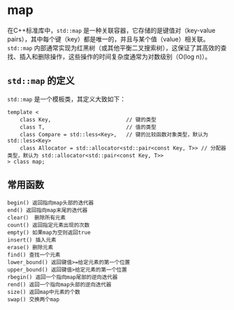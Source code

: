 # map

在C++标准库中，`std::map` 是一种关联容器，它存储的是键值对（key-value pairs），其中每个键（key）都是唯一的，并且与某个值（value）相关联。`std::map` 内部通常实现为红黑树（或其他平衡二叉搜索树），这保证了其高效的查找、插入和删除操作，这些操作的时间复杂度通常为对数级别（O(log n)）。

## `std::map` 的定义

`std::map` 是一个模板类，其定义大致如下：

```
template <
    class Key,                        // 键的类型
    class T,                          // 值的类型
    class Compare = std::less<Key>,   // 键的比较函数对象类型，默认为 std::less<Key>
    class Allocator = std::allocator<std::pair<const Key, T>> // 分配器类型，默认为 std::allocator<std::pair<const Key, T>>
> class map;
```

## 常用函数

```
begin() 返回指向map头部的迭代器
end() 返回指向map末尾的迭代器
clear(） 删除所有元素
count() 返回指定元素出现的次数
empty() 如果map为空则返回true
insert() 插入元素
erase() 删除元素
find() 查找一个元素
lower_bound() 返回键值>=给定元素的第一个位置
upper_bound() 返回键值>给定元素的第一个位置
rbegin() 返回一个指向map尾部的逆向迭代器
rend() 返回一个指向map头部的逆向迭代器
size() 返回map中元素的个数
swap() 交换两个map
```

